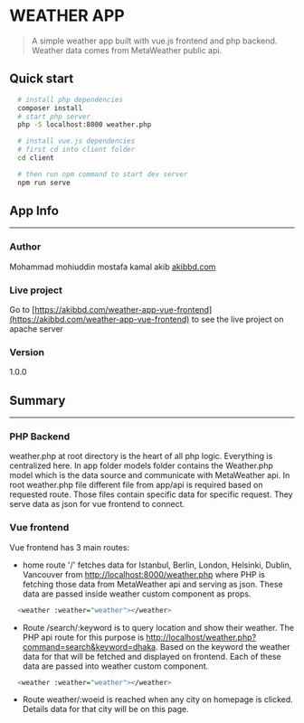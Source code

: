 # WEATHER APP

> A simple weather app built with vue.js frontend and php backend. Weather data comes from MetaWeather public api.

## Quick start

```bash
  # install php dependencies
  composer install
  # start php server
  php -S localhost:8000 weather.php

  # install vue.js dependencies
  # first cd into client folder
  cd client

  # then run npm command to start dev server
  npm run serve
```

## App Info

---

### Author

Mohammad mohiuddin mostafa kamal akib [akibbd.com](https://www.akibbd.com)

### Live project

Go to [https://akibbd.com/weather-app-vue-frontend](https://akibbd.com/weather-app-vue-frontend) to see the live project on apache server

### Version

1.0.0

## Summary

---

### PHP Backend

weather.php at root directory is the heart of all php logic. Everything is centralized here. In app folder models folder contains the Weather.php model which is the data source and communicate with MetaWeather api. In root weather.php file different file from app/api is required based on requested route. Those files contain specific data for specific request. They serve data as json for vue frontend to connect.

### Vue frontend

Vue frontend has 3 main routes:

- home route '/' fetches data for Istanbul, Berlin, London, Helsinki, Dublin, Vancouver from [http://localhost:8000/weather.php](http://localhost:8000/weather.php) where PHP is fetching those data from MetaWeather api and serving as json. These data are passed inside weather custom component as props.

```bash
  <weather :weather="weather"></weather>
```

- Route /search/:keyword is to query location and show their weather. The PHP api route for this purpose is [http://localhost/weather.php?command=search&keyword=dhaka](http://localhost/weather.php?command=search&keyword=dhaka). Based on the keyword the weather data for that will be fetched and displayed on frontend. Each of these data are passed into weather custom component.

```bash
  <weather :weather="weather"></weather>
```

- Route weather/:woeid is reached when any city on homepage is clicked. Details data for that city will be on this page.
